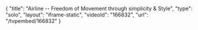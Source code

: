 {
    "title": "Airline -- Freedom of Movement through simplicity & Style",
    "type": "solo",
    "layout": "iframe-static",
    "videoId": "166832",
    "url": "\/tvpembed\/166832"
}